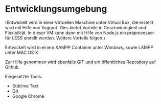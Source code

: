 # Entwicklungsumgebung

(Entwickelt wird in einer Virtuellen Maschine unter Virtual Box, die erstellt wird mit Hilfe von Vagrant. Dies bietet Vorteile in Geschwindigkeit und Flexibilität. In dieser VM kann dann mit Hilfe von Node.js ein präprocessor für LESS erstellt werden. Weitere Vorteile folgen.)

Entwickelt wird in einem XAMPP Container unter Windows, sowie LAMPP unter MAC OS X.

Zur Hilfe genommen wird ebenfalls GIT und ein öffentliches Repository auf Github.

Eingesetzte Tools:
- Sublime Text
- Git
- Google Chrome